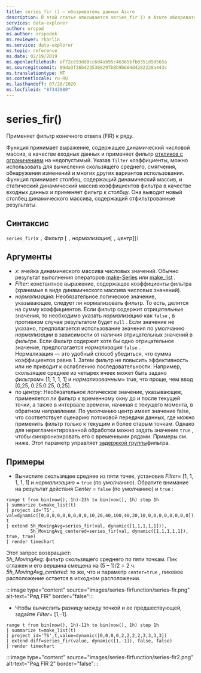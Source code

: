 ```yaml
---
title: series_fir () — обозреватель данных Azure
description: В этой статье описывается series_fir () в Azure обозреватель данных.
services: data-explorer
author: orspod
ms.author: orspodek
ms.reviewer: rkarlin
ms.service: data-explorer
ms.topic: reference
ms.date: 02/19/2019
ms.openlocfilehash: ef72ce93dd0cc6d4ab95c46365bfb0351d9d565a
ms.sourcegitcommit: 09da3f26b4235368297b8b9b604d4282228a443c
ms.translationtype: MT
ms.contentlocale: ru-RU
ms.lasthandoff: 07/28/2020
ms.locfileid: "87343980"
---
```

# <a name="series_fir"></a>series_fir()

Применяет фильтр конечного ответа (FIR) к ряду.  

Функция принимает выражение, содержащее динамический числовой массив, в качестве входных данных и применяет фильтр [откликов с ограничением](https://en.wikipedia.org/wiki/Finite_impulse_response) на недопустимый. Указав `filter` коэффициенты, можно использовать для вычисления скользящего среднего, смягчения, обнаружения изменений и многих других вариантов использования. Функция принимает столбец, содержащий динамический массив, и статический динамический массив коэффициентов фильтра в качестве входных данных и применяет фильтр к столбцу. Она выводит новый столбец динамического массива, содержащий отфильтрованные результаты.  

## <a name="syntax"></a>Синтаксис

`series_fir(`*x* `,` *Фильтр* [ `,` *нормализация*[ `,` *центр*]]`)`

## <a name="arguments"></a>Аргументы

* *x*: ячейка динамического массива числовых значений. Обычно результат выполнения операторов [make-Series](make-seriesoperator.md) или [make_list](makelist-aggfunction.md) .
* *Filter*: константное выражение, содержащее коэффициенты фильтра (хранимые в виде динамического массива числовых значений).
* *нормализация*: Необязательное логическое значение, указывающее, следует ли нормализовать фильтр. То есть, делится на сумму коэффициентов. Если фильтр содержит отрицательные значения, то необходимо указать *нормализацию* как `false` , в противном случае результатом будет `null` . Если значение не указано, предполагается использование значения по умолчанию *нормализации* в зависимости от наличия отрицательных значений в *фильтре*. Если *Фильтр* содержит хотя бы одно отрицательное значение, предполагается *нормализация* `false` .  
Нормализация — это удобный способ убедиться, что сумма коэффициентов равна 1. Затем фильтр не повысить эффективность или не приводит к ослаблению последовательности. Например, скользящее среднее из четырех ячеек может быть задано *фильтром*= [1, 1, 1, 1] и *нормализованным*= true, что проще, чем ввод [0,25, 0.25.0.25, 0,25].
* по *центру*: Необязательное логическое значение, указывающее, применяется ли фильтр к временному окну до и после текущей точки, а также в интервале времени, начиная с текущего момента, в обратном направлении. По умолчанию центр имеет значение false, что соответствует сценарию потоковой передачи данных, где можно применить фильтр только к текущим и более старым точкам. Однако для нерегламентированной обработки можно задать значение `true` , чтобы синхронизировать его с временными рядами. Примеры см. ниже. Этот параметр управляет [задержкой группы](https://en.wikipedia.org/wiki/Group_delay_and_phase_delay)фильтра.

## <a name="examples"></a>Примеры

* Вычислите скользящее среднее из пяти точек, установив *Filter*= [1, 1, 1, 1, 1] и *нормализацию* = `true` (по умолчанию). Обратите внимание на результат действия *Center* = `false` (по умолчанию) и `true` :

<!-- csl: https://help.kusto.windows.net:443/Samples -->
```kusto
range t from bin(now(), 1h)-23h to bin(now(), 1h) step 1h
| summarize t=make_list(t)
| project id='TS', val=dynamic([0,0,0,0,0,0,0,0,0,10,20,40,100,40,20,10,0,0,0,0,0,0,0,0]), t
| extend 5h_MovingAvg=series_fir(val, dynamic([1,1,1,1,1])),
         5h_MovingAvg_centered=series_fir(val, dynamic([1,1,1,1,1]), true, true)
| render timechart
```

Этот запрос возвращает:  
*5h_MovingAvg*: фильтр скользящего среднего по пяти точкам. Пик сглажен и его вершина смещена на (5 – 1)/2 = 2 ч.  
*5h_MovingAvg_centered*: то же, что и параметр `center=true` , пиковое расположение остается в исходном расположении.

:::image type="content" source="images/series-firfunction/series-fir.png" alt-text="Ряд FIR" border="false":::

* Чтобы вычислить разницу между точкой и ее предшествующей, задайте *Filter*= [1,-1].

<!-- csl: https://help.kusto.windows.net:443/Samples -->
```kusto
range t from bin(now(), 1h)-11h to bin(now(), 1h) step 1h
| summarize t=make_list(t)
| project id='TS',t,value=dynamic([0,0,0,0,2,2,2,2,3,3,3,3])
| extend diff=series_fir(value, dynamic([1,-1]), false, false)
| render timechart
```

:::image type="content" source="images/series-firfunction/series-fir2.png" alt-text="Ряд FIR 2" border="false":::
